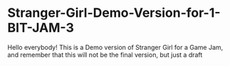 # Stranger-Girl-Demo-Version-for-1-BIT-JAM-3
Hello everybody! This is a Demo version of Stranger Girl for a Game Jam, and remember that this will not be the final version, but just a draft
